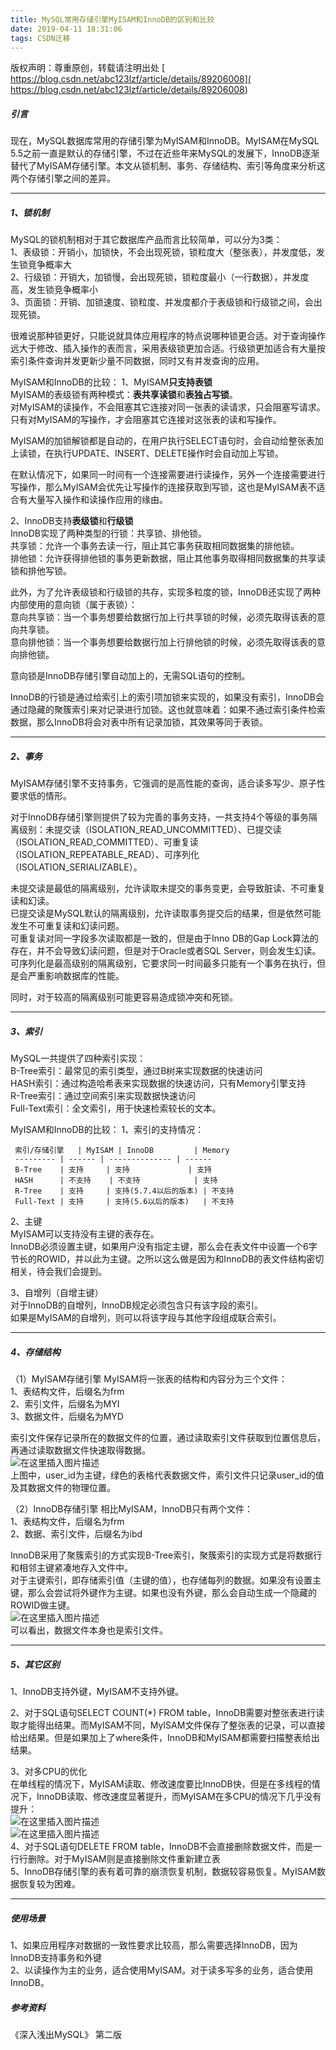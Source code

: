 ```yaml
---
title: MySQL常用存储引擎MyISAM和InnoDB的区别和比较
date: 2019-04-11 18:31:06
tags: CSDN迁移
---
```

 版权声明：尊重原创，转载请注明出处 [ https://blog.csdn.net/abc123lzf/article/details/89206008]( https://blog.csdn.net/abc123lzf/article/details/89206008)   
  ##### []()引言

 现在，MySQL数据库常用的存储引擎为MyISAM和InnoDB。MyISAM在MySQL 5.5之前一直是默认的存储引擎，不过在近些年来MySQL的发展下，InnoDB逐渐替代了MyISAM存储引擎。本文从锁机制、事务、存储结构、索引等角度来分析这两个存储引擎之间的差异。

 
--------
 
##### []()1、锁机制

 MySQL的锁机制相对于其它数据库产品而言比较简单，可以分为3类：  
 1、表级锁：开销小，加锁快，不会出现死锁，锁粒度大（整张表），并发度低，发生锁竞争概率大  
 2、行级锁：开销大，加锁慢，会出现死锁，锁粒度最小（一行数据），并发度高，发生锁竞争概率小  
 3、页面锁：开销、加锁速度、锁粒度、并发度都介于表级锁和行级锁之间，会出现死锁。

 很难说那种锁更好，只能说就具体应用程序的特点说哪种锁更合适。对于查询操作远大于修改、插入操作的表而言，采用表级锁更加合适。行级锁更加适合有大量按索引条件查询并发更新少量不同数据，同时又有并发查询的应用。

 []()MyISAM和InnoDB的比较： 1、MyISAM**只支持表锁**  
 MyISAM的表级锁有两种模式：**表共享读锁**和**表独占写锁**。  
 对MyISAM的读操作，不会阻塞其它连接对同一张表的读请求，只会阻塞写请求。只有对MyISAM的写操作，才会阻塞其它连接对这张表的读和写操作。

 MyISAM的加锁解锁都是自动的，在用户执行SELECT语句时，会自动给整张表加上读锁，在执行UPDATE、INSERT、DELETE操作时会自动加上写锁。

 在默认情况下，如果同一时间有一个连接需要进行读操作，另外一个连接需要进行写操作，那么MyISAM会优先让写操作的连接获取到写锁，这也是MyISAM表不适合有大量写入操作和读操作应用的缘由。

 2、InnoDB支持**表级锁**和**行级锁**  
 InnoDB实现了两种类型的行锁：共享锁、排他锁。  
 共享锁：允许一个事务去读一行，阻止其它事务获取相同数据集的排他锁。  
 排他锁：允许获得排他锁的事务更新数据，阻止其他事务取得相同数据集的共享读锁和排他写锁。

 此外，为了允许表级锁和行级锁的共存，实现多粒度的锁，InnoDB还实现了两种内部使用的意向锁（属于表锁）：  
 意向共享锁：当一个事务想要给数据行加上行共享锁的时候，必须先取得该表的意向共享锁。  
 意向排他锁：当一个事务想要给数据行加上行排他锁的时候，必须先取得该表的意向排他锁。

 意向锁是InnoDB存储引擎自动加上的，无需SQL语句的控制。

 InnoDB的行锁是通过给索引上的索引项加锁来实现的，如果没有索引，InnoDB会通过隐藏的聚簇索引来对记录进行加锁。这也就意味着：如果不通过索引条件检索数据，那么InnoDB将会对表中所有记录加锁，其效果等同于表锁。

 
--------
 
##### []()2、事务

 MyISAM存储引擎不支持事务，它强调的是高性能的查询，适合读多写少、原子性要求低的情形。

 对于InnoDB存储引擎则提供了较为完善的事务支持，一共支持4个等级的事务隔离级别：未提交读（ISOLATION_READ_UNCOMMITTED）、已提交读（ISOLATION_READ_COMMITTED）、可重复读（ISOLATION_REPEATABLE_READ）、可序列化（ISOLATION_SERIALIZABLE）。

 未提交读是最低的隔离级别，允许读取未提交的事务变更，会导致脏读、不可重复读和幻读。  
 已提交读是MySQL默认的隔离级别，允许读取事务提交后的结果，但是依然可能发生不可重复读和幻读问题。  
 可重复读对同一字段多次读取都是一致的，但是由于Inno DB的Gap Lock算法的存在，并不会导致幻读问题，但是对于Oracle或者SQL Server，则会发生幻读。  
 可序列化是最高级别的隔离级别，它要求同一时间最多只能有一个事务在执行，但是会严重影响数据库的性能。

 同时，对于较高的隔离级别可能更容易造成锁冲突和死锁。

 
--------
 
##### []()3、索引

 MySQL一共提供了四种索引实现：  
 B-Tree索引：最常见的索引类型，通过B树来实现数据的快速访问  
 HASH索引：通过构造哈希表来实现数据的快速访问，只有Memory引擎支持  
 R-Tree索引：通过空间索引来实现数据快速访问  
 Full-Text索引：全文索引，用于快速检索较长的文本。

 []()MyISAM和InnoDB的比较： 1、索引的支持情况：

 
     索引/存储引擎   | MyISAM | InnoDB         | Memory
     --------- | ------ | -------------- | ------ 
     B-Tree    | 支持     | 支持             | 支持    
     HASH      | 不支持    | 不支持            | 支持    
     R-Tree    | 支持     | 支持(5.7.4以后的版本) | 不支持   
     Full-Text | 支持     | 支持(5.6以后的版本)   | 不支持   

2、主键  
 MyISAM可以支持没有主键的表存在。  
 InnoDB必须设置主键，如果用户没有指定主键，那么会在表文件中设置一个6字节长的ROWID，并以此为主键。之所以这么做是因为和InnoDB的表文件结构密切相关，待会我们会提到。

 3、自增列（自增主键）  
 对于InnoDB的自增列，InnoDB规定必须包含只有该字段的索引。  
 如果是MyISAM的自增列，则可以将该字段与其他字段组成联合索引。

 
--------
 
##### []()4、存储结构

 []()（1）MyISAM存储引擎 MyISAM将一张表的结构和内容分为三个文件：  
 1、表结构文件，后缀名为frm  
 2、索引文件，后缀名为MYI  
 3、数据文件，后缀名为MYD

 索引文件保存记录所在的数据文件的位置，通过读取索引文件获取到位置信息后，再通过读取数据文件快速取得数据。  
 ![在这里插入图片描述](https://img-blog.csdnimg.cn/20190411170233117.png?x-oss-process=image/watermark,type_ZmFuZ3poZW5naGVpdGk,shadow_10,text_aHR0cHM6Ly9ibG9nLmNzZG4ubmV0L2FiYzEyM2x6Zg==,size_16,color_FFFFFF,t_70)  
 上图中，user_id为主键，绿色的表格代表数据文件，索引文件只记录user_id的值及其数据文件的物理位置。

 []()（2）InnoDB存储引擎 相比MyISAM，InnoDB只有两个文件：  
 1、表结构文件，后缀名为frm  
 2、数据、索引文件，后缀名为ibd

 InnoDB采用了聚簇索引的方式实现B-Tree索引，聚簇索引的实现方式是将数据行和相邻主键紧凑地存入文件中。  
 对于主键索引，即存储索引值（主键的值），也存储每列的数据。如果没有设置主键，那么会尝试将外键作为主键。如果也没有外键，那么会自动生成一个隐藏的ROWID做主键。  
 ![在这里插入图片描述](https://img-blog.csdnimg.cn/20190411172453286.png?x-oss-process=image/watermark,type_ZmFuZ3poZW5naGVpdGk,shadow_10,text_aHR0cHM6Ly9ibG9nLmNzZG4ubmV0L2FiYzEyM2x6Zg==,size_16,color_FFFFFF,t_70)  
 可以看出，数据文件本身也是索引文件。

 
--------
 
##### []()5、其它区别

 1、InnoDB支持外键，MyISAM不支持外键。

 2、对于SQL语句SELECT COUNT(*) FROM table，InnoDB需要对整张表进行读取才能得出结果。而MyISAM不同，MyISAM文件保存了整张表的记录，可以直接给出结果。但是如果加上了where条件，InnoDB和MyISAM都需要扫描整表给出结果。

 3、对多CPU的优化  
 在单线程的情况下，MyISAM读取、修改速度要比InnoDB快，但是在多线程的情况下，InnoDB读取、修改速度显著提升，而MyISAM在多CPU的情况下几乎没有提升：  
 ![在这里插入图片描述](https://img-blog.csdnimg.cn/20190411173516163.png?x-oss-process=image/watermark,type_ZmFuZ3poZW5naGVpdGk,shadow_10,text_aHR0cHM6Ly9ibG9nLmNzZG4ubmV0L2FiYzEyM2x6Zg==,size_16,color_FFFFFF,t_70)  
 ![在这里插入图片描述](https://img-blog.csdnimg.cn/20190411173523573.png?x-oss-process=image/watermark,type_ZmFuZ3poZW5naGVpdGk,shadow_10,text_aHR0cHM6Ly9ibG9nLmNzZG4ubmV0L2FiYzEyM2x6Zg==,size_16,color_FFFFFF,t_70)  
 4、对于SQL语句DELETE FROM table，InnoDB不会直接删除数据文件，而是一行行删除。对于MyISAM则是直接删除文件重新建立表  
 5、InnoDB存储引擎的表有着可靠的崩溃恢复机制，数据较容易恢复。MyISAM数据恢复较为困难。

 
--------
 
##### []()使用场景

 1、如果应用程序对数据的一致性要求比较高，那么需要选择InnoDB，因为InnoDB支持事务和外键  
 2、以读操作为主的业务，适合使用MyISAM。对于读多写多的业务，适合使用InnoDB。

 
##### []()参考资料

 《深入浅出MySQL》 第二版

   
  